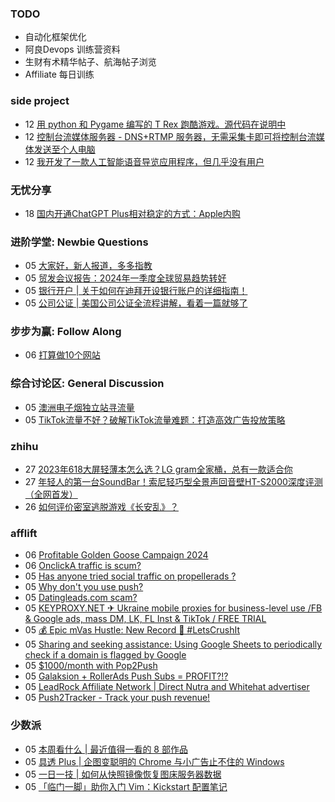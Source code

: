 ### TODO
-  自动化框架优化
-  阿良Devops 训练营资料
-  生财有术精华帖子、航海帖子浏览
-  Affiliate 每日训练

### side project
<!-- sideproject:START -->
-  12 [用 python 和 Pygame 编写的 T Rex 跑酷游戏。源代码在说明中](https://www.youtube.com/watch?v=pZySIXSelCA)
-  12 [控制台流媒体服务器 - DNS+RTMP 服务器，无需采集卡即可将控制台流媒体发送至个人电脑](https://github.com/Aioros/console-streaming-server)
-  12 [我开发了一款人工智能语音导览应用程序，但几乎没有用户](https://www.reddit.com/r/SideProject/comments/18gpp0e/ive_built_an_ai_audio_tour_app_but_have_almost_no/)<!-- sideproject:END -->


### 无忧分享
<!-- ruyo:START -->
-  18 [国内开通ChatGPT Plus相对稳定的方式：Apple内购](https://51.ruyo.net/18681.html)<!-- ruyo:END -->

### 进阶学堂: Newbie Questions
<!-- advertcn1:START -->
-  05 [大家好，新人报道，多多指教](https://www.advertcn.com/thread-115601-1-1.html)
-  05 [贸发会议报告：2024年一季度全球贸易趋势转好](https://www.advertcn.com/thread-115598-1-1.html)
-  05 [银行开户 | 关于如何在迪拜开设银行账户的详细指南！](https://www.advertcn.com/thread-115597-1-1.html)
-  05 [公司公证 | 美国公司公证全流程讲解，看着一篇就够了](https://www.advertcn.com/thread-115596-1-1.html)<!-- advertcn1:END -->

### 步步为赢: Follow Along
<!-- advertcn2:START -->
-  06 [打算做10个网站](https://www.advertcn.com/thread-115247-1-1.html)<!-- advertcn2:END -->

### 综合讨论区: General Discussion
<!-- advertcn3:START -->
-  05 [澳洲电子烟独立站寻流量](https://www.advertcn.com/thread-115605-1-1.html)
-  05 [TikTok流量不好？破解TikTok流量难题：打造高效广告投放策略](https://www.advertcn.com/thread-115599-1-1.html)<!-- advertcn3:END -->


### zhihu
<!-- zhihu:START -->
-  27 [2023年618大屏轻薄本怎么选？LG gram全家桶，总有一款适合你](http://zhuanlan.zhihu.com/p/632641888?utm_campaign=rss&utm_medium=rss&utm_source=rss&utm_content=title)
-  27 [年轻人的第一台SoundBar！索尼轻巧型全景声回音壁HT-S2000深度评测（全网首发）](http://zhuanlan.zhihu.com/p/630990296?utm_campaign=rss&utm_medium=rss&utm_source=rss&utm_content=title)
-  26 [如何评价密室逃脱游戏《长安乱》？](http://www.zhihu.com/question/563950552/answer/3045961312?utm_campaign=rss&utm_medium=rss&utm_source=rss&utm_content=title)<!-- zhihu:END -->

### afflift
<!-- afflift:START -->
-  06 [Profitable Golden Goose Campaign 2024](https://afflift.com/f/threads/profitable-golden-goose-campaign-2024.13405/)
-  06 [OnclickA traffic is scum?](https://afflift.com/f/threads/onclicka-traffic-is-scum.13404/)
-  05 [Has anyone tried social traffic on propellerads ?](https://afflift.com/f/threads/has-anyone-tried-social-traffic-on-propellerads.13400/)
-  05 [Why don&#39;t you use push?](https://afflift.com/f/threads/why-dont-you-use-push.13406/)
-  05 [Datingleads.com scam?](https://afflift.com/f/threads/datingleads-com-scam.13409/)
-  05 [KEYPROXY.NET ✈ Ukraine mobile proxies for business-level use /FB &amp; Google ads, mass DM, LK, FL Inst &amp; TikTok / FREE TRIAL](https://afflift.com/f/threads/keyproxy-net-%E2%9C%88-ukraine-mobile-proxies-for-business-level-use-fb-google-ads-mass-dm-lk-fl-inst-tiktok-free-trial.12900/)
-  05 [💰 Epic mVas Hustle: New Record 🚀 #LetsCrushIt](https://afflift.com/f/threads/%F0%9F%92%B0-epic-mvas-hustle-new-record-%F0%9F%9A%80-letscrushit.12305/)
-  05 [Sharing and seeking assistance: Using Google Sheets to periodically check if a domain is flagged by Google](https://afflift.com/f/threads/sharing-and-seeking-assistance-using-google-sheets-to-periodically-check-if-a-domain-is-flagged-by-google.13378/)
-  05 [$1000/month with Pop2Push](https://afflift.com/f/threads/1000-month-with-pop2push.13275/)
-  05 [Galaksion + RollerAds Push Subs = PROFIT?!?](https://afflift.com/f/threads/galaksion-rollerads-push-subs-profit.13030/)
-  05 [LeadRock Affiliate Network | Direct Nutra and Whitehat advertiser](https://afflift.com/f/threads/leadrock-affiliate-network-direct-nutra-and-whitehat-advertiser.12933/)
-  05 [Push2Tracker - Track your push revenue!](https://afflift.com/f/threads/push2tracker-track-your-push-revenue.13278/)<!-- afflift:END -->

### 少数派
<!-- sspai:START -->
-  05 [本周看什么 | 最近值得一看的 8 部作品](https://sspai.com/post/90243)
-  05 [具透 Plus | 企图变聪明的 Chrome 与小广告止不住的 Windows](https://sspai.com/prime/story/inside-release-notes-240705)
-  05 [一日一技 | 如何从快照镜像恢复图床服务器数据](https://sspai.com/post/90154)
-  05 [「临门一脚」助你入门 Vim：Kickstart 配置笔记](https://sspai.com/post/90115)<!-- sspai:END -->
